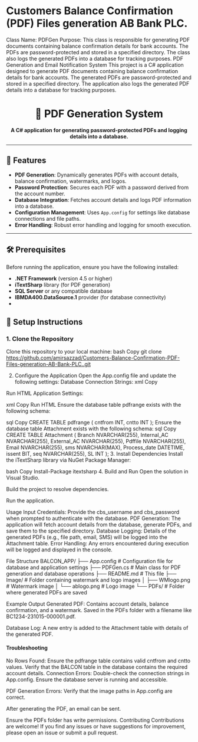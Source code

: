 # Customers Balance Confirmation (PDF) Files generation AB Bank PLC.
Class Name: PDFGen  Purpose: This class is responsible for generating PDF documents containing balance confirmation details for bank accounts. The PDFs are password-protected and stored in a specified directory. The class also logs the generated PDFs into a database for tracking purposes.
PDF Generation and Email Notification System
This project is a C# application designed to generate PDF documents containing balance confirmation details for bank accounts. The generated PDFs are password-protected and stored in a specified directory. The application also logs the generated PDF details into a database for tracking purposes.

<h1 align="center">📄 PDF Generation System</h1>

<p align="center">
  <strong>A C# application for generating password-protected PDFs and logging details into a database.</strong>
</p>

---

## 🚀 **Features**
- **PDF Generation**: Dynamically generates PDFs with account details, balance confirmation, watermarks, and logos.
- **Password Protection**: Secures each PDF with a password derived from the account number.
- **Database Integration**: Fetches account details and logs PDF information into a database.
- **Configuration Management**: Uses `App.config` for settings like database connections and file paths.
- **Error Handling**: Robust error handling and logging for smooth execution.

---

## 🛠️ **Prerequisites**
Before running the application, ensure you have the following installed:
- **.NET Framework** (version 4.5 or higher)
- **iTextSharp** library (for PDF generation)
- **SQL Server** or any compatible database
- **IBMDA400.DataSource.1** provider (for database connectivity)
- 

## 🚦 **Setup Instructions**

### 1. **Clone the Repository**
Clone this repository to your local machine:
bash
Copy
git clone https://github.com/amirsazzad/Customers-Balance-Confirmation-PDF-Files-generation-AB-Bank-PLC..git

2. Configure the Application
Open the App.config file and update the following settings:
Database Connection Strings:
xml
Copy
<connectionStrings>
  <add name="ConnectionString1" connectionString="Your_Database_Connection_String" />
</connectionStrings>
Run HTML
Application Settings:

xml
Copy
<appSettings>
  <add key="Type" value="Your_Account_Type" />
  <add key="Exclude" value="Excluded_Branches" />
  <add key="CBS" value="Your_CBS_Value" />
  <add key="Unit" value="Your_Unit_Value" />
  <add key="pathpdf" value="Path_To_Save_PDFs" />
  <add key="relativePath" value="Path_To_Watermark_Image" />
  <add key="imageWM_path" value="Path_To_Image_Folder" />
  <add key="relativeURL" value="Path_To_Logo_Image" />
  <add key="imageURL_path" value="Path_To_Logo_Folder" />
</appSettings>
Run HTML
Ensure the database table pdfrange exists with the following schema:

sql
Copy
CREATE TABLE pdfrange (
    cntfrom INT,
    cntto INT
);
Ensure the database table Attachment exists with the following schema:
sql
Copy
CREATE TABLE Attachment (
    Branch NVARCHAR(255),
    Internal_AC NVARCHAR(255),
    External_AC NVARCHAR(255),
    Pdffile NVARCHAR(255),
    Email NVARCHAR(255),
    sms NVARCHAR(MAX),
    Process_date DATETIME,
    issent BIT,
    seq NVARCHAR(255),
    SL INT
);
3. Install Dependencies
Install the iTextSharp library via NuGet Package Manager:

bash
Copy
Install-Package itextsharp
4. Build and Run
Open the solution in Visual Studio.

Build the project to resolve dependencies.

Run the application.

Usage
Input Credentials:
Provide the cbs_username and cbs_password when prompted to authenticate with the database.
PDF Generation:
The application will fetch account details from the database, generate PDFs, and save them to the specified directory.
Database Logging:
Details of the generated PDFs (e.g., file path, email, SMS) will be logged into the Attachment table.
Error Handling:
Any errors encountered during execution will be logged and displayed in the console.

File Structure
BALCON_APP/
├── App.config                # Configuration file for database and application settings
├── PDFGen.cs                 # Main class for PDF generation and database operations
├── README.md                 # This file
├── Image/                    # Folder containing watermark and logo images
│   ├── WMlogo.png            # Watermark image
│   └── ablogo.png            # Logo image
└── PDFs/                     # Folder where generated PDFs are saved

Example Output
Generated PDF:
Contains account details, balance confirmation, and a watermark.
Saved in the PDFs folder with a filename like BC1234-231015-000001.pdf.

Database Log:
A new entry is added to the Attachment table with details of the generated PDF.

<h4>Troubleshooting</h4>
No Rows Found:
Ensure the pdfrange table contains valid cntfrom and cntto values.
Verify that the BALCON table in the database contains the required account details.
Connection Errors:
Double-check the connection strings in App.config.
Ensure the database server is running and accessible.

PDF Generation Errors:
Verify that the image paths in App.config are correct.

After generating the PDF, an email can be sent.

Ensure the PDFs folder has write permissions.
Contributing
Contributions are welcome! If you find any issues or have suggestions for improvement, please open an issue or submit a pull request.
